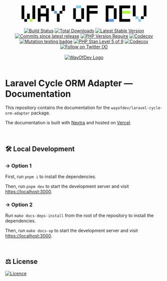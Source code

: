 <div align="center">
    <br>
    <a href="https://laravel-cycle-orm-adapter.wayof.dev" target="_blank">
        <picture>
            <source media="(prefers-color-scheme: dark)" srcset="https://raw.githubusercontent.com/wayofdev/.github/master/assets/logo.gh-dark-mode-only.png">
            <img width="400" src="https://raw.githubusercontent.com/wayofdev/.github/master/assets/logo.gh-light-mode-only.png" alt="WayOfDev Logo">
        </picture>
    </a>
    <br>
    <br>
</div>

<div align="center">
    <a href="https://github.com/wayofdev/laravel-cycle-orm-adapter/actions"><img alt="Build Status" src="https://img.shields.io/endpoint.svg?url=https%3A%2F%2Factions-badge.atrox.dev%2Fwayofdev%2Flaravel-cycle-orm-adapter%2Fbadge&style=flat-square&label=github%20actions"/></a>
    <a href="https://packagist.org/packages/wayofdev/laravel-cycle-orm-adapter"><img src="https://img.shields.io/packagist/dt/wayofdev/laravel-cycle-orm-adapter?&style=flat-square&logo=packagist" alt="Total Downloads"></a>
    <a href="https://packagist.org/packages/wayofdev/laravel-cycle-orm-adapter"><img src="https://img.shields.io/packagist/v/wayofdev/laravel-cycle-orm-adapter?&style=flat-square&logo=packagist" alt="Latest Stable Version"></a>
    <a href="https://packagist.org/packages/wayofdev/laravel-cycle-orm-adapter"><img alt="Commits since latest release" src="https://img.shields.io/github/commits-since/wayofdev/laravel-cycle-orm-adapter/latest?style=flat-square"></a>
    <a href="https://packagist.org/packages/wayofdev/laravel-cycle-orm-adapter" target="_blank"><img alt="PHP Version Require" src="https://poser.pugx.org/wayofdev/laravel-cycle-orm-adapter/require/php?style=flat-square"></a>
    <a href="https://app.codecov.io/gh/wayofdev/laravel-cycle-orm-adapter"><img alt="Codecov" src="https://img.shields.io/codecov/c/github/wayofdev/laravel-cycle-orm-adapter?style=flat-square&logo=codecov"></a>
    <a href="https://dashboard.stryker-mutator.io/reports/github.com/wayofdev/laravel-cycle-orm-adapter/master" target="_blank"><img alt="Mutation testing badge" src="https://img.shields.io/endpoint?style=flat-square&label=mutation%20score&url=https%3A%2F%2Fbadge-api.stryker-mutator.io%2Fgithub.com%2Fwayofdev%2Flaravel-cycle-orm-adapter%2Fmaster"></a>
    <a href=""><img src="https://img.shields.io/badge/phpstan%20level-5%20of%209-yellowgreen?style=flat-square" alt="PHP Stan Level 5 of 9"></a>
    <a href="https://discord.gg/CE3TcCC5vr" target="_blank"><img alt="Codecov" src="https://img.shields.io/discord/1228506758562058391?style=flat-square&logo=discord&labelColor=7289d9&logoColor=white&color=39456d"></a>
    <a href="https://x.com/intent/follow?screen_name=wayofdev" target="_blank"><img alt="Follow on Twitter (X)" src="https://img.shields.io/badge/-Follow-black?style=flat-square&logo=X"></a>
</div>

<div align="center">
    <br>
    <a href="https://laravel-cycle-orm-adapter.wayof.dev" target="_blank">
        <picture>
            <source media="(prefers-color-scheme: dark)" srcset="https://raw.githubusercontent.com/wayofdev/laravel-cycle-orm-adapter/master/assets/on-black-bg.png">
            <img width="300" src="https://raw.githubusercontent.com/wayofdev/laravel-cycle-orm-adapter/master/assets/on-white-bg.png" alt="WayOfDev Logo">
        </picture>
    </a>
    <br>
    <br>
</div>

# Laravel Cycle ORM Adapter — Documentation

This repository contains the documentation for the `wayofdev/laravel-cycle-orm-adapter` package.

The documentation is built with [Nextra](https://nextra.site) and hosted on [Vercel](https://vercel.com).

<br>

## 🛠️ Local Development

### → Option 1

First, run `pnpm i` to install the dependencies.

Then, run `pnpm dev` to start the development server and visit <https://localhost:3000>.

### → Option 2

Run `make docs-deps-install` from the root of the repository to install the dependencies.

Then, run `make docs-up` to start the development server and visit <https://localhost:3000>.

<br>

## ⚖️ License

[![Licence](https://img.shields.io/github/license/wayofdev/laravel-cycle-orm-adapter?style=for-the-badge&color=blue)](/LICENSE.md)

<br>
